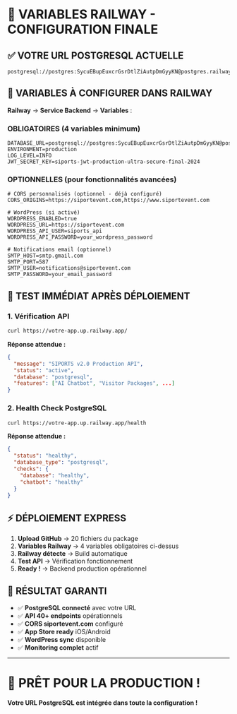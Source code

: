 # 🔧 VARIABLES RAILWAY - CONFIGURATION FINALE

## ✅ VOTRE URL POSTGRESQL ACTUELLE

```
postgresql://postgres:SycuEBupEuxcrGsrDtlZiAutpDmGyyKN@postgres.railway.internal:5432/railway
```

## 🚀 VARIABLES À CONFIGURER DANS RAILWAY

**Railway** → **Service Backend** → **Variables** :

### **OBLIGATOIRES (4 variables minimum)**
```env
DATABASE_URL=postgresql://postgres:SycuEBupEuxcrGsrDtlZiAutpDmGyyKN@postgres.railway.internal:5432/railway
ENVIRONMENT=production
LOG_LEVEL=INFO
JWT_SECRET_KEY=siports-jwt-production-ultra-secure-final-2024
```

### **OPTIONNELLES (pour fonctionnalités avancées)**
```env
# CORS personnalisés (optionnel - déjà configuré)
CORS_ORIGINS=https://siportevent.com,https://www.siportevent.com

# WordPress (si activé)
WORDPRESS_ENABLED=true
WORDPRESS_URL=https://siportevent.com
WORDPRESS_API_USER=siports_api
WORDPRESS_API_PASSWORD=your_wordpress_password

# Notifications email (optionnel)
SMTP_HOST=smtp.gmail.com
SMTP_PORT=587
SMTP_USER=notifications@siportevent.com
SMTP_PASSWORD=your_email_password
```

## 🧪 TEST IMMÉDIAT APRÈS DÉPLOIEMENT

### **1. Vérification API**
```bash
curl https://votre-app.up.railway.app/
```

**Réponse attendue :**
```json
{
  "message": "SIPORTS v2.0 Production API",
  "status": "active",
  "database": "postgresql",
  "features": ["AI Chatbot", "Visitor Packages", ...]
}
```

### **2. Health Check PostgreSQL**
```bash
curl https://votre-app.up.railway.app/health
```

**Réponse attendue :**
```json
{
  "status": "healthy",
  "database_type": "postgresql",
  "checks": {
    "database": "healthy",
    "chatbot": "healthy"
  }
}
```

## ⚡ DÉPLOIEMENT EXPRESS

1. **Upload GitHub** → 20 fichiers du package
2. **Variables Railway** → 4 variables obligatoires ci-dessus
3. **Railway détecte** → Build automatique
4. **Test API** → Vérification fonctionnement
5. **Ready !** → Backend production opérationnel

## 🎯 RÉSULTAT GARANTI

- ✅ **PostgreSQL connecté** avec votre URL
- ✅ **API 40+ endpoints** opérationnels
- ✅ **CORS siportevent.com** configuré
- ✅ **App Store ready** iOS/Android
- ✅ **WordPress sync** disponible
- ✅ **Monitoring complet** actif

---

# 🚀 PRÊT POUR LA PRODUCTION !

**Votre URL PostgreSQL est intégrée dans toute la configuration !**